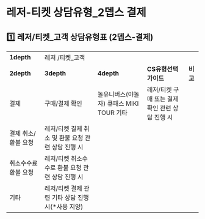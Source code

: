 # 레저-티켓 상담유형_2뎁스 결제

**1️⃣ 레저/티켓\_고객 상담유형표 (2뎁스-결제)**
--------------------------------

|  |  |  |  |  |
| --- | --- | --- | --- | --- |
| **1depth** | 레저 /티켓\_고객 | | | |
| **2depth** | **3depth** | **4depth** | **CS유형선택 가이드** | **비고** |
| 결제 | 구매/결제 확인 | 놀유니버스(야놀자)  큐패스  MIKI TOUR  기타 | 레저/티켓 구매 또는 결제 확인 관련 상담 진행 시 |  |
| 결제 취소/환불 요청 | 레저/티켓 결제 취소 및 환불 요청 관련 상담 진행 시 |  |
| 취소수수료 환불 요청 | 레저/티켓 취소수수료 환불 요청 관련 상담 진행 시 |  |
| 기타 | 레저/티켓 결제 관련 기타 상담 진행 시(\*사용 지양) |  |
